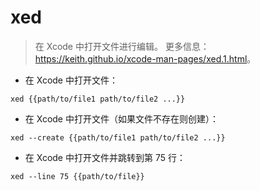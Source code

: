 # xed

> 在 Xcode 中打开文件进行编辑。
> 更多信息：<https://keith.github.io/xcode-man-pages/xed.1.html>。

- 在 Xcode 中打开文件：

`xed {{path/to/file1 path/to/file2 ...}}`

- 在 Xcode 中打开文件（如果文件不存在则创建）：

`xed --create {{path/to/file1 path/to/file2 ...}}`

- 在 Xcode 中打开文件并跳转到第 75 行：

`xed --line 75 {{path/to/file}}`
